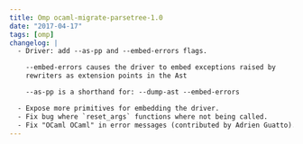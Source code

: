 ```yaml
---
title: Omp ocaml-migrate-parsetree-1.0
date: "2017-04-17"
tags: [omp]
changelog: |
  - Driver: add --as-pp and --embed-errors flags.

    --embed-errors causes the driver to embed exceptions raised by
    rewriters as extension points in the Ast

    --as-pp is a shorthand for: --dump-ast --embed-errors

  - Expose more primitives for embedding the driver.
  - Fix bug where `reset_args` functions where not being called.
  - Fix "OCaml OCaml" in error messages (contributed by Adrien Guatto).
---
```

